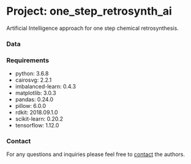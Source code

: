 # Project: one_step_retrosynth_ai
Artificial Intelligence approach for one step chemical retrosynthesis.

### Data

### Requirements

* python: 3.6.8
* cairosvg: 2.2.1
* imbalanced-learn: 0.4.3
* matplotlib: 3.0.3
* pandas: 0.24.0
* pillow: 6.0.0
* rdkit: 2018.09.1.0
* scikit-learn: 0.20.2
* tensorflow: 1.12.0

### Contact
For any questions and inquiries please feel free to [contact](hasic@cb.cs.titech.ac.jp) the authors.
